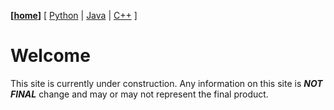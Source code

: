 __[[home](./index.html)]__
[ [Python](./python.html) | [Java](./java.html) | [C++](./c++.html) ]
# Welcome
This site is currently under construction. Any information on this site is **_NOT FINAL_** change and may or may not represent the final product.
